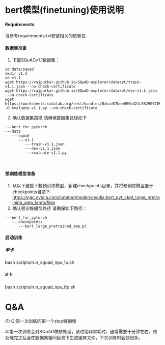 # bert模型(finetuning)使用说明

#### Requirements
请参考requirements.txt安装相关的依赖包

#### 数据集准备

1. 下载SQuADv1.1数据集：

```
cd data/squad
mkdir v1.1
cd v1.1
wget https://rajpurkar.github.io/SQuAD-explorer/dataset/train-v1.1.json --no-check-certificate
wget https://rajpurkar.github.io/SQuAD-explorer/dataset/dev-v1.1.json --no-check-certificate
wget https://worksheets.codalab.org/rest/bundles/0xbcd57bee090b421c982906709c8c27e1/contents/blob/ -O evaluate-v1.1.py --no-check-certificate
```

2. 确认数据集路径
    请确保数据集路径如下

```
---bert_for_pytorch
---data
   ---squad
      ---v1.1
         ---train-v1.1.json
         ---dev-v1.1.json
         ---evaluate-v1.1.py
```

​     

#### 预训练模型准备
1. 从以下链接下载预训练模型，新建checkpoints目录，并将预训练模型置于checkpoints目录下
https://ngc.nvidia.com/catalog/models/nvidia:bert_pyt_ckpt_large_pretraining_amp_lamb/files
2. 确认预训练模型路径
请确保如下路径：  

```
---bert_for_pytorch
   ---checkpoints
      ---bert_large_pretrained_amp.pt
```



#### 启动训练

##### 单卡

bash scripts/run_squad_npu_1p.sh 

##### 8卡
bash scripts/run_squad_npu_8p.sh

# Q&A

(1) Q:第一次训练的第一个step特别慢

​      A:第一次训练会对SQuAD做预处理，该过程非常耗时，通常需要十分钟左右。预处理完之后会在数据集相同目录下生成缓存文件，下次训练时会快很多。






